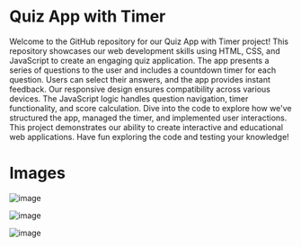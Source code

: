 # Quiz App with Timer

Welcome to the GitHub repository for our Quiz App with Timer project! This repository showcases our web development skills using HTML, CSS, and JavaScript to create an engaging quiz application. The app presents a series of questions to the user and includes a countdown timer for each question. Users can select their answers, and the app provides instant feedback. Our responsive design ensures compatibility across various devices. The JavaScript logic handles question navigation, timer functionality, and score calculation. Dive into the code to explore how we've structured the app, managed the timer, and implemented user interactions. This project demonstrates our ability to create interactive and educational web applications. Have fun exploring the code and testing your knowledge!

# Images

![image](https://github.com/gauravdev01/Web-Development-Projects/assets/109756079/7f952777-81da-45f8-8a6a-68a694757c3d)

![image](https://github.com/gauravdev01/Web-Development-Projects/assets/109756079/00f787c2-36c8-44f3-b3e3-76c336383018)

![image](https://github.com/gauravdev01/Web-Development-Projects/assets/109756079/b7e0fcb1-96b7-4ff1-8a60-fb4799a55a33)

